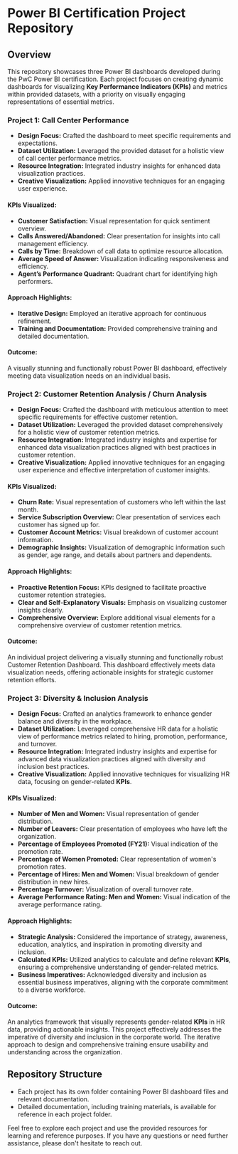 # Power BI Certification Project Repository

## Overview
This repository showcases three Power BI dashboards developed during the PwC Power BI certification. Each project focuses on creating dynamic dashboards for visualizing **Key Performance Indicators (KPIs)** and metrics within provided datasets, with a priority on visually engaging representations of essential metrics.

### Project 1: Call Center Performance
- **Design Focus:** Crafted the dashboard to meet specific requirements and expectations.
- **Dataset Utilization:** Leveraged the provided dataset for a holistic view of call center performance metrics.
- **Resource Integration:** Integrated industry insights for enhanced data visualization practices.
- **Creative Visualization:** Applied innovative techniques for an engaging user experience.

#### **KPIs Visualized:**
- **Customer Satisfaction:** Visual representation for quick sentiment overview.
- **Calls Answered/Abandoned:** Clear presentation for insights into call management efficiency.
- **Calls by Time:** Breakdown of call data to optimize resource allocation.
- **Average Speed of Answer:** Visualization indicating responsiveness and efficiency.
- **Agent’s Performance Quadrant:** Quadrant chart for identifying high performers.

#### **Approach Highlights:**
- **Iterative Design:** Employed an iterative approach for continuous refinement.
- **Training and Documentation:** Provided comprehensive training and detailed documentation.

#### **Outcome:**
A visually stunning and functionally robust Power BI dashboard, effectively meeting data visualization needs on an individual basis.

### Project 2: Customer Retention Analysis / Churn Analysis
- **Design Focus:** Crafted the dashboard with meticulous attention to meet specific requirements for effective customer retention.
- **Dataset Utilization:** Leveraged the provided dataset comprehensively for a holistic view of customer retention metrics.
- **Resource Integration:** Integrated industry insights and expertise for enhanced data visualization practices aligned with best practices in customer retention.
- **Creative Visualization:** Applied innovative techniques for an engaging user experience and effective interpretation of customer insights.

#### **KPIs Visualized:**
- **Churn Rate:** Visual representation of customers who left within the last month.
- **Service Subscription Overview:** Clear presentation of services each customer has signed up for.
- **Customer Account Metrics:** Visual breakdown of customer account information.
- **Demographic Insights:** Visualization of demographic information such as gender, age range, and details about partners and dependents.

#### **Approach Highlights:**
- **Proactive Retention Focus:** KPIs designed to facilitate proactive customer retention strategies.
- **Clear and Self-Explanatory Visuals:** Emphasis on visualizing customer insights clearly.
- **Comprehensive Overview:** Explore additional visual elements for a comprehensive overview of customer retention metrics.

#### **Outcome:**
An individual project delivering a visually stunning and functionally robust Customer Retention Dashboard. This dashboard effectively meets data visualization needs, offering actionable insights for strategic customer retention efforts.

### Project 3: Diversity & Inclusion Analysis
- **Design Focus:** Crafted an analytics framework to enhance gender balance and diversity in the workplace.
- **Dataset Utilization:** Leveraged comprehensive HR data for a holistic view of performance metrics related to hiring, promotion, performance, and turnover.
- **Resource Integration:** Integrated industry insights and expertise for advanced data visualization practices aligned with diversity and inclusion best practices.
- **Creative Visualization:** Applied innovative techniques for visualizing HR data, focusing on gender-related **KPIs**.

#### **KPIs Visualized:**
- **Number of Men and Women:** Visual representation of gender distribution.
- **Number of Leavers:** Clear presentation of employees who have left the organization.
- **Percentage of Employees Promoted (FY21):** Visual indication of the promotion rate.
- **Percentage of Women Promoted:** Clear representation of women's promotion rates.
- **Percentage of Hires: Men and Women:** Visual breakdown of gender distribution in new hires.
- **Percentage Turnover:** Visualization of overall turnover rate.
- **Average Performance Rating: Men and Women:** Visual indication of the average performance rating.

#### **Approach Highlights:**
- **Strategic Analysis:** Considered the importance of strategy, awareness, education, analytics, and inspiration in promoting diversity and inclusion.
- **Calculated KPIs:** Utilized analytics to calculate and define relevant **KPIs**, ensuring a comprehensive understanding of gender-related metrics.
- **Business Imperatives:** Acknowledged diversity and inclusion as essential business imperatives, aligning with the corporate commitment to a diverse workforce.

#### **Outcome:**
An analytics framework that visually represents gender-related **KPIs** in HR data, providing actionable insights. This project effectively addresses the imperative of diversity and inclusion in the corporate world. The iterative approach to design and comprehensive training ensure usability and understanding across the organization.

## Repository Structure
- Each project has its own folder containing Power BI dashboard files and relevant documentation.
- Detailed documentation, including training materials, is available for reference in each project folder.

Feel free to explore each project and use the provided resources for learning and reference purposes. If you have any questions or need further assistance, please don't hesitate to reach out.
